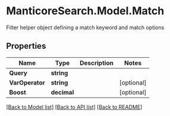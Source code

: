 # ManticoreSearch.Model.Match
Filter helper object defining a match keyword and match options

## Properties

Name | Type | Description | Notes
------------ | ------------- | ------------- | -------------
**Query** | **string** |  | 
**VarOperator** | **string** |  | [optional] 
**Boost** | **decimal** |  | [optional] 

[[Back to Model list]](../README.md#documentation-for-models) [[Back to API list]](../README.md#documentation-for-api-endpoints) [[Back to README]](../README.md)

